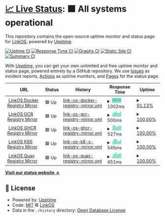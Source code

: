 # [📈 Live Status](https://uptime.linkos.org): <!--live status--> **🟩 All systems operational**

This repository contains the open-source uptime monitor and status page for [LinkOS](https://linkos.io), powered by [Upptime](https://github.com/upptime/upptime).

[![Uptime CI](https://github.com/OpenLinkOS/uptime/workflows/Uptime%20CI/badge.svg)](https://github.com/OpenLinkOS/uptime/actions?query=workflow%3A%22Uptime+CI%22)
[![Response Time CI](https://github.com/OpenLinkOS/uptime/workflows/Response%20Time%20CI/badge.svg)](https://github.com/OpenLinkOS/uptime/actions?query=workflow%3A%22Response+Time+CI%22)
[![Graphs CI](https://github.com/OpenLinkOS/uptime/workflows/Graphs%20CI/badge.svg)](https://github.com/OpenLinkOS/uptime/actions?query=workflow%3A%22Graphs+CI%22)
[![Static Site CI](https://github.com/OpenLinkOS/uptime/workflows/Static%20Site%20CI/badge.svg)](https://github.com/OpenLinkOS/uptime/actions?query=workflow%3A%22Static+Site+CI%22)
[![Summary CI](https://github.com/OpenLinkOS/uptime/workflows/Summary%20CI/badge.svg)](https://github.com/OpenLinkOS/uptime/actions?query=workflow%3A%22Summary+CI%22)

With [Upptime](https://upptime.js.org), you can get your own unlimited and free uptime monitor and status page, powered entirely by a GitHub repository. We use [Issues](https://github.com/OpenLinkOS/uptime/issues) as incident reports, [Actions](https://github.com/OpenLinkOS/uptime/actions) as uptime monitors, and [Pages](https://uptime.linkos.org) for the status page.

<!--start: status pages-->
<!-- This summary is generated by Upptime (https://github.com/upptime/upptime) -->
<!-- Do not edit this manually, your changes will be overwritten -->
<!-- prettier-ignore -->
| URL | Status | History | Response Time | Uptime |
| --- | ------ | ------- | ------------- | ------ |
| <img alt="" src="https://icons.duckduckgo.com/ip3/docker.linkos.org.ico" height="13"> [LinkOS Docker Registry Mirror](https://docker.linkos.org) | 🟩 Up | [link-os-docker-registry-mirror.yml](https://github.com/OpenLinkOS/uptime/commits/HEAD/history/link-os-docker-registry-mirror.yml) | <details><summary><img alt="Response time graph" src="./graphs/link-os-docker-registry-mirror/response-time-week.png" height="20"> 1002ms</summary><br><a href="https://uptime.linkos.org/history/link-os-docker-registry-mirror"><img alt="Response time 786" src="https://img.shields.io/endpoint?url=https%3A%2F%2Fraw.githubusercontent.com%2FOpenLinkOS%2Fuptime%2FHEAD%2Fapi%2Flink-os-docker-registry-mirror%2Fresponse-time.json"></a><br><a href="https://uptime.linkos.org/history/link-os-docker-registry-mirror"><img alt="24-hour response time 995" src="https://img.shields.io/endpoint?url=https%3A%2F%2Fraw.githubusercontent.com%2FOpenLinkOS%2Fuptime%2FHEAD%2Fapi%2Flink-os-docker-registry-mirror%2Fresponse-time-day.json"></a><br><a href="https://uptime.linkos.org/history/link-os-docker-registry-mirror"><img alt="7-day response time 1002" src="https://img.shields.io/endpoint?url=https%3A%2F%2Fraw.githubusercontent.com%2FOpenLinkOS%2Fuptime%2FHEAD%2Fapi%2Flink-os-docker-registry-mirror%2Fresponse-time-week.json"></a><br><a href="https://uptime.linkos.org/history/link-os-docker-registry-mirror"><img alt="30-day response time 976" src="https://img.shields.io/endpoint?url=https%3A%2F%2Fraw.githubusercontent.com%2FOpenLinkOS%2Fuptime%2FHEAD%2Fapi%2Flink-os-docker-registry-mirror%2Fresponse-time-month.json"></a><br><a href="https://uptime.linkos.org/history/link-os-docker-registry-mirror"><img alt="1-year response time 820" src="https://img.shields.io/endpoint?url=https%3A%2F%2Fraw.githubusercontent.com%2FOpenLinkOS%2Fuptime%2FHEAD%2Fapi%2Flink-os-docker-registry-mirror%2Fresponse-time-year.json"></a></details> | <details><summary><a href="https://uptime.linkos.org/history/link-os-docker-registry-mirror">91.13%</a></summary><a href="https://uptime.linkos.org/history/link-os-docker-registry-mirror"><img alt="All-time uptime 97.10%" src="https://img.shields.io/endpoint?url=https%3A%2F%2Fraw.githubusercontent.com%2FOpenLinkOS%2Fuptime%2FHEAD%2Fapi%2Flink-os-docker-registry-mirror%2Fuptime.json"></a><br><a href="https://uptime.linkos.org/history/link-os-docker-registry-mirror"><img alt="24-hour uptime 91.08%" src="https://img.shields.io/endpoint?url=https%3A%2F%2Fraw.githubusercontent.com%2FOpenLinkOS%2Fuptime%2FHEAD%2Fapi%2Flink-os-docker-registry-mirror%2Fuptime-day.json"></a><br><a href="https://uptime.linkos.org/history/link-os-docker-registry-mirror"><img alt="7-day uptime 91.13%" src="https://img.shields.io/endpoint?url=https%3A%2F%2Fraw.githubusercontent.com%2FOpenLinkOS%2Fuptime%2FHEAD%2Fapi%2Flink-os-docker-registry-mirror%2Fuptime-week.json"></a><br><a href="https://uptime.linkos.org/history/link-os-docker-registry-mirror"><img alt="30-day uptime 96.51%" src="https://img.shields.io/endpoint?url=https%3A%2F%2Fraw.githubusercontent.com%2FOpenLinkOS%2Fuptime%2FHEAD%2Fapi%2Flink-os-docker-registry-mirror%2Fuptime-month.json"></a><br><a href="https://uptime.linkos.org/history/link-os-docker-registry-mirror"><img alt="1-year uptime 97.87%" src="https://img.shields.io/endpoint?url=https%3A%2F%2Fraw.githubusercontent.com%2FOpenLinkOS%2Fuptime%2FHEAD%2Fapi%2Flink-os-docker-registry-mirror%2Fuptime-year.json"></a></details>
| <img alt="" src="https://icons.duckduckgo.com/ip3/gcr.linkos.org.ico" height="13"> [LinkOS GCR Registry Mirror](https://gcr.linkos.org) | 🟩 Up | [link-os-gcr-registry-mirror.yml](https://github.com/OpenLinkOS/uptime/commits/HEAD/history/link-os-gcr-registry-mirror.yml) | <details><summary><img alt="Response time graph" src="./graphs/link-os-gcr-registry-mirror/response-time-week.png" height="20"> 500ms</summary><br><a href="https://uptime.linkos.org/history/link-os-gcr-registry-mirror"><img alt="Response time 637" src="https://img.shields.io/endpoint?url=https%3A%2F%2Fraw.githubusercontent.com%2FOpenLinkOS%2Fuptime%2FHEAD%2Fapi%2Flink-os-gcr-registry-mirror%2Fresponse-time.json"></a><br><a href="https://uptime.linkos.org/history/link-os-gcr-registry-mirror"><img alt="24-hour response time 637" src="https://img.shields.io/endpoint?url=https%3A%2F%2Fraw.githubusercontent.com%2FOpenLinkOS%2Fuptime%2FHEAD%2Fapi%2Flink-os-gcr-registry-mirror%2Fresponse-time-day.json"></a><br><a href="https://uptime.linkos.org/history/link-os-gcr-registry-mirror"><img alt="7-day response time 500" src="https://img.shields.io/endpoint?url=https%3A%2F%2Fraw.githubusercontent.com%2FOpenLinkOS%2Fuptime%2FHEAD%2Fapi%2Flink-os-gcr-registry-mirror%2Fresponse-time-week.json"></a><br><a href="https://uptime.linkos.org/history/link-os-gcr-registry-mirror"><img alt="30-day response time 529" src="https://img.shields.io/endpoint?url=https%3A%2F%2Fraw.githubusercontent.com%2FOpenLinkOS%2Fuptime%2FHEAD%2Fapi%2Flink-os-gcr-registry-mirror%2Fresponse-time-month.json"></a><br><a href="https://uptime.linkos.org/history/link-os-gcr-registry-mirror"><img alt="1-year response time 648" src="https://img.shields.io/endpoint?url=https%3A%2F%2Fraw.githubusercontent.com%2FOpenLinkOS%2Fuptime%2FHEAD%2Fapi%2Flink-os-gcr-registry-mirror%2Fresponse-time-year.json"></a></details> | <details><summary><a href="https://uptime.linkos.org/history/link-os-gcr-registry-mirror">100.00%</a></summary><a href="https://uptime.linkos.org/history/link-os-gcr-registry-mirror"><img alt="All-time uptime 97.34%" src="https://img.shields.io/endpoint?url=https%3A%2F%2Fraw.githubusercontent.com%2FOpenLinkOS%2Fuptime%2FHEAD%2Fapi%2Flink-os-gcr-registry-mirror%2Fuptime.json"></a><br><a href="https://uptime.linkos.org/history/link-os-gcr-registry-mirror"><img alt="24-hour uptime 100.00%" src="https://img.shields.io/endpoint?url=https%3A%2F%2Fraw.githubusercontent.com%2FOpenLinkOS%2Fuptime%2FHEAD%2Fapi%2Flink-os-gcr-registry-mirror%2Fuptime-day.json"></a><br><a href="https://uptime.linkos.org/history/link-os-gcr-registry-mirror"><img alt="7-day uptime 100.00%" src="https://img.shields.io/endpoint?url=https%3A%2F%2Fraw.githubusercontent.com%2FOpenLinkOS%2Fuptime%2FHEAD%2Fapi%2Flink-os-gcr-registry-mirror%2Fuptime-week.json"></a><br><a href="https://uptime.linkos.org/history/link-os-gcr-registry-mirror"><img alt="30-day uptime 100.00%" src="https://img.shields.io/endpoint?url=https%3A%2F%2Fraw.githubusercontent.com%2FOpenLinkOS%2Fuptime%2FHEAD%2Fapi%2Flink-os-gcr-registry-mirror%2Fuptime-month.json"></a><br><a href="https://uptime.linkos.org/history/link-os-gcr-registry-mirror"><img alt="1-year uptime 98.23%" src="https://img.shields.io/endpoint?url=https%3A%2F%2Fraw.githubusercontent.com%2FOpenLinkOS%2Fuptime%2FHEAD%2Fapi%2Flink-os-gcr-registry-mirror%2Fuptime-year.json"></a></details>
| <img alt="" src="https://icons.duckduckgo.com/ip3/ghcr.linkos.org.ico" height="13"> [LinkOS GHCR Registry Mirror](https://ghcr.linkos.org) | 🟩 Up | [link-os-ghcr-registry-mirror.yml](https://github.com/OpenLinkOS/uptime/commits/HEAD/history/link-os-ghcr-registry-mirror.yml) | <details><summary><img alt="Response time graph" src="./graphs/link-os-ghcr-registry-mirror/response-time-week.png" height="20"> 527ms</summary><br><a href="https://uptime.linkos.org/history/link-os-ghcr-registry-mirror"><img alt="Response time 629" src="https://img.shields.io/endpoint?url=https%3A%2F%2Fraw.githubusercontent.com%2FOpenLinkOS%2Fuptime%2FHEAD%2Fapi%2Flink-os-ghcr-registry-mirror%2Fresponse-time.json"></a><br><a href="https://uptime.linkos.org/history/link-os-ghcr-registry-mirror"><img alt="24-hour response time 610" src="https://img.shields.io/endpoint?url=https%3A%2F%2Fraw.githubusercontent.com%2FOpenLinkOS%2Fuptime%2FHEAD%2Fapi%2Flink-os-ghcr-registry-mirror%2Fresponse-time-day.json"></a><br><a href="https://uptime.linkos.org/history/link-os-ghcr-registry-mirror"><img alt="7-day response time 527" src="https://img.shields.io/endpoint?url=https%3A%2F%2Fraw.githubusercontent.com%2FOpenLinkOS%2Fuptime%2FHEAD%2Fapi%2Flink-os-ghcr-registry-mirror%2Fresponse-time-week.json"></a><br><a href="https://uptime.linkos.org/history/link-os-ghcr-registry-mirror"><img alt="30-day response time 539" src="https://img.shields.io/endpoint?url=https%3A%2F%2Fraw.githubusercontent.com%2FOpenLinkOS%2Fuptime%2FHEAD%2Fapi%2Flink-os-ghcr-registry-mirror%2Fresponse-time-month.json"></a><br><a href="https://uptime.linkos.org/history/link-os-ghcr-registry-mirror"><img alt="1-year response time 643" src="https://img.shields.io/endpoint?url=https%3A%2F%2Fraw.githubusercontent.com%2FOpenLinkOS%2Fuptime%2FHEAD%2Fapi%2Flink-os-ghcr-registry-mirror%2Fresponse-time-year.json"></a></details> | <details><summary><a href="https://uptime.linkos.org/history/link-os-ghcr-registry-mirror">100.00%</a></summary><a href="https://uptime.linkos.org/history/link-os-ghcr-registry-mirror"><img alt="All-time uptime 97.29%" src="https://img.shields.io/endpoint?url=https%3A%2F%2Fraw.githubusercontent.com%2FOpenLinkOS%2Fuptime%2FHEAD%2Fapi%2Flink-os-ghcr-registry-mirror%2Fuptime.json"></a><br><a href="https://uptime.linkos.org/history/link-os-ghcr-registry-mirror"><img alt="24-hour uptime 100.00%" src="https://img.shields.io/endpoint?url=https%3A%2F%2Fraw.githubusercontent.com%2FOpenLinkOS%2Fuptime%2FHEAD%2Fapi%2Flink-os-ghcr-registry-mirror%2Fuptime-day.json"></a><br><a href="https://uptime.linkos.org/history/link-os-ghcr-registry-mirror"><img alt="7-day uptime 100.00%" src="https://img.shields.io/endpoint?url=https%3A%2F%2Fraw.githubusercontent.com%2FOpenLinkOS%2Fuptime%2FHEAD%2Fapi%2Flink-os-ghcr-registry-mirror%2Fuptime-week.json"></a><br><a href="https://uptime.linkos.org/history/link-os-ghcr-registry-mirror"><img alt="30-day uptime 100.00%" src="https://img.shields.io/endpoint?url=https%3A%2F%2Fraw.githubusercontent.com%2FOpenLinkOS%2Fuptime%2FHEAD%2Fapi%2Flink-os-ghcr-registry-mirror%2Fuptime-month.json"></a><br><a href="https://uptime.linkos.org/history/link-os-ghcr-registry-mirror"><img alt="1-year uptime 98.15%" src="https://img.shields.io/endpoint?url=https%3A%2F%2Fraw.githubusercontent.com%2FOpenLinkOS%2Fuptime%2FHEAD%2Fapi%2Flink-os-ghcr-registry-mirror%2Fuptime-year.json"></a></details>
| <img alt="" src="https://icons.duckduckgo.com/ip3/k8s.linkos.org.ico" height="13"> [LinkOS K8S Registry Mirror](https://k8s.linkos.org) | 🟩 Up | [link-os-k8-s-registry-mirror.yml](https://github.com/OpenLinkOS/uptime/commits/HEAD/history/link-os-k8-s-registry-mirror.yml) | <details><summary><img alt="Response time graph" src="./graphs/link-os-k8-s-registry-mirror/response-time-week.png" height="20"> 545ms</summary><br><a href="https://uptime.linkos.org/history/link-os-k8-s-registry-mirror"><img alt="Response time 543" src="https://img.shields.io/endpoint?url=https%3A%2F%2Fraw.githubusercontent.com%2FOpenLinkOS%2Fuptime%2FHEAD%2Fapi%2Flink-os-k8-s-registry-mirror%2Fresponse-time.json"></a><br><a href="https://uptime.linkos.org/history/link-os-k8-s-registry-mirror"><img alt="24-hour response time 665" src="https://img.shields.io/endpoint?url=https%3A%2F%2Fraw.githubusercontent.com%2FOpenLinkOS%2Fuptime%2FHEAD%2Fapi%2Flink-os-k8-s-registry-mirror%2Fresponse-time-day.json"></a><br><a href="https://uptime.linkos.org/history/link-os-k8-s-registry-mirror"><img alt="7-day response time 545" src="https://img.shields.io/endpoint?url=https%3A%2F%2Fraw.githubusercontent.com%2FOpenLinkOS%2Fuptime%2FHEAD%2Fapi%2Flink-os-k8-s-registry-mirror%2Fresponse-time-week.json"></a><br><a href="https://uptime.linkos.org/history/link-os-k8-s-registry-mirror"><img alt="30-day response time 577" src="https://img.shields.io/endpoint?url=https%3A%2F%2Fraw.githubusercontent.com%2FOpenLinkOS%2Fuptime%2FHEAD%2Fapi%2Flink-os-k8-s-registry-mirror%2Fresponse-time-month.json"></a><br><a href="https://uptime.linkos.org/history/link-os-k8-s-registry-mirror"><img alt="1-year response time 543" src="https://img.shields.io/endpoint?url=https%3A%2F%2Fraw.githubusercontent.com%2FOpenLinkOS%2Fuptime%2FHEAD%2Fapi%2Flink-os-k8-s-registry-mirror%2Fresponse-time-year.json"></a></details> | <details><summary><a href="https://uptime.linkos.org/history/link-os-k8-s-registry-mirror">100.00%</a></summary><a href="https://uptime.linkos.org/history/link-os-k8-s-registry-mirror"><img alt="All-time uptime 97.30%" src="https://img.shields.io/endpoint?url=https%3A%2F%2Fraw.githubusercontent.com%2FOpenLinkOS%2Fuptime%2FHEAD%2Fapi%2Flink-os-k8-s-registry-mirror%2Fuptime.json"></a><br><a href="https://uptime.linkos.org/history/link-os-k8-s-registry-mirror"><img alt="24-hour uptime 100.00%" src="https://img.shields.io/endpoint?url=https%3A%2F%2Fraw.githubusercontent.com%2FOpenLinkOS%2Fuptime%2FHEAD%2Fapi%2Flink-os-k8-s-registry-mirror%2Fuptime-day.json"></a><br><a href="https://uptime.linkos.org/history/link-os-k8-s-registry-mirror"><img alt="7-day uptime 100.00%" src="https://img.shields.io/endpoint?url=https%3A%2F%2Fraw.githubusercontent.com%2FOpenLinkOS%2Fuptime%2FHEAD%2Fapi%2Flink-os-k8-s-registry-mirror%2Fuptime-week.json"></a><br><a href="https://uptime.linkos.org/history/link-os-k8-s-registry-mirror"><img alt="30-day uptime 99.89%" src="https://img.shields.io/endpoint?url=https%3A%2F%2Fraw.githubusercontent.com%2FOpenLinkOS%2Fuptime%2FHEAD%2Fapi%2Flink-os-k8-s-registry-mirror%2Fuptime-month.json"></a><br><a href="https://uptime.linkos.org/history/link-os-k8-s-registry-mirror"><img alt="1-year uptime 98.16%" src="https://img.shields.io/endpoint?url=https%3A%2F%2Fraw.githubusercontent.com%2FOpenLinkOS%2Fuptime%2FHEAD%2Fapi%2Flink-os-k8-s-registry-mirror%2Fuptime-year.json"></a></details>
| <img alt="" src="https://icons.duckduckgo.com/ip3/quay.linkos.org.ico" height="13"> [LinkOS Quay Registry Mirror](https://quay.linkos.org) | 🟩 Up | [link-os-quay-registry-mirror.yml](https://github.com/OpenLinkOS/uptime/commits/HEAD/history/link-os-quay-registry-mirror.yml) | <details><summary><img alt="Response time graph" src="./graphs/link-os-quay-registry-mirror/response-time-week.png" height="20"> 451ms</summary><br><a href="https://uptime.linkos.org/history/link-os-quay-registry-mirror"><img alt="Response time 527" src="https://img.shields.io/endpoint?url=https%3A%2F%2Fraw.githubusercontent.com%2FOpenLinkOS%2Fuptime%2FHEAD%2Fapi%2Flink-os-quay-registry-mirror%2Fresponse-time.json"></a><br><a href="https://uptime.linkos.org/history/link-os-quay-registry-mirror"><img alt="24-hour response time 524" src="https://img.shields.io/endpoint?url=https%3A%2F%2Fraw.githubusercontent.com%2FOpenLinkOS%2Fuptime%2FHEAD%2Fapi%2Flink-os-quay-registry-mirror%2Fresponse-time-day.json"></a><br><a href="https://uptime.linkos.org/history/link-os-quay-registry-mirror"><img alt="7-day response time 451" src="https://img.shields.io/endpoint?url=https%3A%2F%2Fraw.githubusercontent.com%2FOpenLinkOS%2Fuptime%2FHEAD%2Fapi%2Flink-os-quay-registry-mirror%2Fresponse-time-week.json"></a><br><a href="https://uptime.linkos.org/history/link-os-quay-registry-mirror"><img alt="30-day response time 481" src="https://img.shields.io/endpoint?url=https%3A%2F%2Fraw.githubusercontent.com%2FOpenLinkOS%2Fuptime%2FHEAD%2Fapi%2Flink-os-quay-registry-mirror%2Fresponse-time-month.json"></a><br><a href="https://uptime.linkos.org/history/link-os-quay-registry-mirror"><img alt="1-year response time 520" src="https://img.shields.io/endpoint?url=https%3A%2F%2Fraw.githubusercontent.com%2FOpenLinkOS%2Fuptime%2FHEAD%2Fapi%2Flink-os-quay-registry-mirror%2Fresponse-time-year.json"></a></details> | <details><summary><a href="https://uptime.linkos.org/history/link-os-quay-registry-mirror">100.00%</a></summary><a href="https://uptime.linkos.org/history/link-os-quay-registry-mirror"><img alt="All-time uptime 97.29%" src="https://img.shields.io/endpoint?url=https%3A%2F%2Fraw.githubusercontent.com%2FOpenLinkOS%2Fuptime%2FHEAD%2Fapi%2Flink-os-quay-registry-mirror%2Fuptime.json"></a><br><a href="https://uptime.linkos.org/history/link-os-quay-registry-mirror"><img alt="24-hour uptime 100.00%" src="https://img.shields.io/endpoint?url=https%3A%2F%2Fraw.githubusercontent.com%2FOpenLinkOS%2Fuptime%2FHEAD%2Fapi%2Flink-os-quay-registry-mirror%2Fuptime-day.json"></a><br><a href="https://uptime.linkos.org/history/link-os-quay-registry-mirror"><img alt="7-day uptime 100.00%" src="https://img.shields.io/endpoint?url=https%3A%2F%2Fraw.githubusercontent.com%2FOpenLinkOS%2Fuptime%2FHEAD%2Fapi%2Flink-os-quay-registry-mirror%2Fuptime-week.json"></a><br><a href="https://uptime.linkos.org/history/link-os-quay-registry-mirror"><img alt="30-day uptime 100.00%" src="https://img.shields.io/endpoint?url=https%3A%2F%2Fraw.githubusercontent.com%2FOpenLinkOS%2Fuptime%2FHEAD%2Fapi%2Flink-os-quay-registry-mirror%2Fuptime-month.json"></a><br><a href="https://uptime.linkos.org/history/link-os-quay-registry-mirror"><img alt="1-year uptime 98.15%" src="https://img.shields.io/endpoint?url=https%3A%2F%2Fraw.githubusercontent.com%2FOpenLinkOS%2Fuptime%2FHEAD%2Fapi%2Flink-os-quay-registry-mirror%2Fuptime-year.json"></a></details>

<!--end: status pages-->

[**Visit our status website →**](https://uptime.linkos.org)

## 📄 License

- Powered by: [Upptime](https://github.com/upptime/upptime)
- Code: [MIT](./LICENSE) © [LinkOS](https://linkos.io)
- Data in the `./history` directory: [Open Database License](https://opendatacommons.org/licenses/odbl/1-0/)

